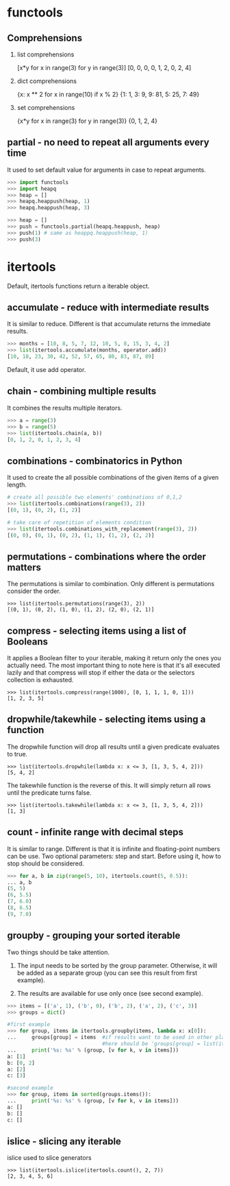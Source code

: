 # functools
## Comprehensions
1. list comprehensions

     [x*y for x in range(3) for y in range(3)]
    [0, 0, 0, 0, 1, 2, 0, 2, 4]

2. dict comprehensions

     {x: x ** 2 for x in range(10) if x % 2}
    {1: 1, 3: 9, 9: 81, 5: 25, 7: 49}   

3. set comprehensions

     {x*y for x in range(3) for y in range(3)}
    {0, 1, 2, 4}

## partial - no need to repeat all arguments every time
It used to set default value for arguments in case to repeat arguments.
```python
>>> import functools
>>> import heapq
>>> heap = []
>>> heapq.heappush(heap, 1)
>>> heapq.heappush(heap, 3)

>>> heap = []
>>> push = functools.partial(heapq.heappush, heap)
>>> push(1) # same as heappq.heappush(heap, 1)
>>> push(3)
```

# itertools
Default, itertools functions return a iterable object.
## accumulate - reduce with intermediate results
It is similar to reduce. Different is that accumulate returns the immediate results.
```python
>>> months = [10, 8, 5, 7, 12, 10, 5, 8, 15, 3, 4, 2]
>>> list(itertools.accumulate(months, operator.add))
[10, 18, 23, 30, 42, 52, 57, 65, 80, 83, 87, 89]
```
Default, it use add operator.

## chain - combining multiple results
It combines the results multiple iterators.
```python
>>> a = range(3)
>>> b = range(5)
>>> list(itertools.chain(a, b))
[0, 1, 2, 0, 1, 2, 3, 4]
```

## combinations - combinatorics in Python
It used to create the all possible combinations of the given items of a given length.
```python
# create all possible two elements' combinations of 0,1,2 
>>> list(itertools.combinations(range(3), 2))
[(0, 1), (0, 2), (1, 2)]

# take care of repetition of elements condition
>>> list(itertools.combinations_with_replacement(range(3), 2))
[(0, 0), (0, 1), (0, 2), (1, 1), (1, 2), (2, 2)]
```

## permutations - combinations where the order matters
The permutations is similar to combination. Only different is permutations consider the order.

    >>> list(itertools.permutations(range(3), 2))
    [(0, 1), (0, 2), (1, 0), (1, 2), (2, 0), (2, 1)]

## compress - selecting items using a list of Booleans
It applies a Boolean filter to your iterable, making it return only the ones you actually need. The most important thing to note here is that it's all executed lazily and that compress will stop if either the data or the selectors collection is exhausted.

    >>> list(itertools.compress(range(1000), [0, 1, 1, 1, 0, 1]))
    [1, 2, 3, 5]

## dropwhile/takewhile - selecting items using a function
The dropwhile function will drop all results until a given predicate evaluates to true.

    >>> list(itertools.dropwhile(lambda x: x <= 3, [1, 3, 5, 4, 2]))
    [5, 4, 2]

The takewhile function is the reverse of this. It will simply return all rows until the predicate turns false.

    >>> list(itertools.takewhile(lambda x: x <= 3, [1, 3, 5, 4, 2]))
    [1, 3]

## count - infinite range with decimal steps
It is similar to range. Different is that it is infinite and floating-point numbers can be use. Two optional parameters: step and start. Before using it, how to stop should be considered.
```python
>>> for a, b in zip(range(5, 10), itertools.count(5, 0.5)):
... a, b
(5, 5)
(6, 5.5)
(7, 6.0)
(8, 6.5)
(9, 7.0)
```

## groupby - grouping your sorted iterable
Two things should be take attention.

1. The input needs to be sorted by the group parameter. Otherwise, it will be added as a separate group (you can see this result from first example).

2. The results are available for use only once (see second example).

```python
>>> items = [('a', 1), ('b', 0), ('b', 2), ('a', 2), ('c', 3)]
>>> groups = dict()

#first example
>>> for group, items in itertools.groupby(items, lambda x: x[0]):
...     groups[group] = items  #if results want to be used in other place, 
                               #here should be 'groups[group] = list(items)'
...     print('%s: %s' % (group, [v for k, v in items]))
a: [1]
b: [0, 2]
a: [2]
c: [3]

#second example
>>> for group, items in sorted(groups.items()):
...     print('%s: %s' % (group, [v for k, v in items]))
a: []
b: []
c: []
```

## islice - slicing any iterable
islice used to slice generators

    >>> list(itertools.islice(itertools.count(), 2, 7))
    [2, 3, 4, 5, 6]
    
   
